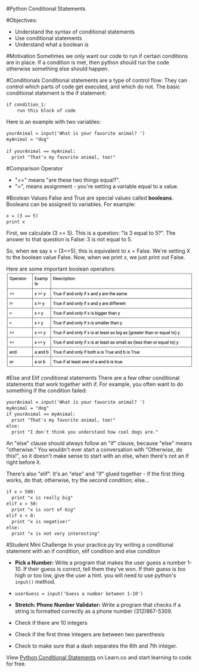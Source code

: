 
#Python Conditional Statements

#Objectives:

+ Understand the syntax of conditional statements
+ Use conditional statements
+ Understand what a boolean is

#Motivation
Sometimes we only want our code to run if certain conditions are in place. If a condition is met, then python should run the code otherwise something else should happen.

#Conditionals
Conditional statements are a type of control flow: They can control which parts of code get executed, and which do not. The basic conditional statement is the if statement:
```
if condition_1:
    run this block of code
```
Here is an example with two variables:
```
yourAnimal = input('What is your favorite animal? ')
myAnimal = "dog"

if yourAnimal == myAnimal:
  print "That's my favorite animal, too!"
```
#Comparison Operator
  + "==" means "are these two things equal?".
  + "=", means assignment - you're setting a variable equal to a value.

#Boolean Values
False and True are special values called **booleans**. Booleans can be assigned to variables.
For example:
```
x = (3 == 5)
print x
```
First, we calculate (3 == 5). This is a question: "Is 3 equal to 5?". The answer to that question is False: 3 is not equal to 5.

So, when we say x = (3==5), this is equivalent to x = False. We're setting X to the boolean value False. Now, when we print x, we just print out False.

Here are some important boolean operators:
<img src= "images/boolean_table.png">

#Else and Elif conditional statements
There are a few other conditional statements that work together with if. For example, you often want to do something if the condition failed:
```
yourAnimal = input('What is your favorite animal? ')
myAnimal = "dog"
if yourAnimal == myAnimal:
  print "That's my favorite animal, too!"
else:
  print "I don't think you understand how cool dogs are."
```
An "else" clause should always follow an "if" clause, because "else" means "otherwise."
You wouldn't ever start a conversation with "Otherwise, do this!", so it doesn't make sense to start with an else, when there's not an if right before it.

There's also "elif".  It's an "else" and "if" glued together - if the first thing works, do that; otherwise, try the second condition; else...
```
if x > 500:
  print "x is really big"
elif x > 50:
  print "x is sort of big"
elif x < 0:
  print "x is negative!"
else:
  print "x is not very interesting"
```
#Student Mini Challenge
In your practice.py try writing a conditional statement with an if condition, elif condition and else condition

 * **Pick a Number:** Write a program that makes the user guess a number 1-10. If their guess is correct, tell them they've won. If their guess is too high or too low, give the user a hint. you will need to use python's `input()` method.
  * `userGuess = input('Guess a number between 1-10')`
  
 * **Stretch: Phone Number Validator:** Write a program that checks if a string is formatted correctly as a phone number (312)867-5309.
  * Check if there are 10 integers
  * Check if the first three integers are between two parenthesis
  * Check to make sure that a dash separates the 6th and 7th integer.

<p data-visibility='hidden'>View <a href='https://learn.co/lessons/cssi-4.5-python-conditional-statements' title='Python Conditional Statements'>Python Conditional Statements</a> on Learn.co and start learning to code for free.</p>
